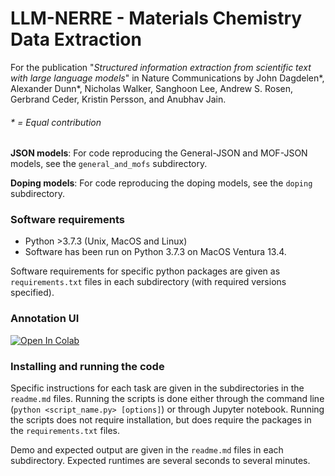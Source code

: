 # LLM-NERRE  - Materials Chemistry Data Extraction

For the publication "*Structured information extraction from scientific text with large language models*" in Nature Communications by John Dagdelen*, Alexander Dunn*, Nicholas Walker, Sanghoon Lee, Andrew S. Rosen, Gerbrand Ceder, Kristin Persson, and Anubhav Jain.


###### * = Equal contribution


**JSON models**: For code reproducing the General-JSON and MOF-JSON models, see the `general_and_mofs` subdirectory.

**Doping models**: For code reproducing the doping models, see the `doping` subdirectory.


### Software requirements

- Python >3.7.3 (Unix, MacOS and Linux)
- Software has been run on Python 3.7.3 on MacOS Ventura 13.4.

Software requirements for specific python packages are given as `requirements.txt` files in each subdirectory (with required versions specified).

### Annotation UI
<a target="_blank" href="https://colab.research.google.com/github/https://colab.research.google.com/drive/17X1fv6uiH4z1J8lg15L6aHXZED1l5FBr?usp=sharing">
  <img src="https://colab.research.google.com/assets/colab-badge.svg" alt="Open In Colab"/>
</a>

### Installing and running the code

Specific instructions for each task are given in the subdirectories in the `readme.md` files. Running the scripts is done either through the command line (`python <script_name.py> [options]`) or through Jupyter notebook. Running the scripts does not require installation, but does require the packages in the `requirements.txt` files.

Demo and expected output are given in the `readme.md` files in each subdirectory. Expected runtimes are several seconds to several minutes. 
